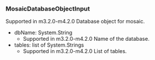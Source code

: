 ### MosaicDatabaseObjectInput
Supported in m3.2.0-m4.2.0
  Database object for mosaic.

- dbName: System.String
  - Supported in m3.2.0-m4.2.0
      Name of the database.
- tables: list of System.Strings
  - Supported in m3.2.0-m4.2.0
      List of tables.
